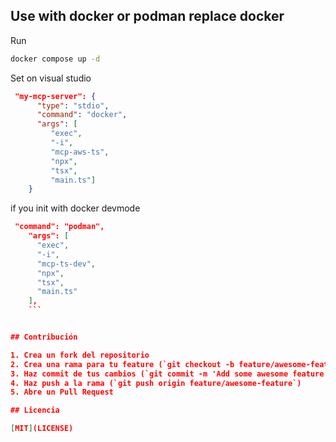## Use with docker or podman replace docker
Run 
```bash
docker compose up -d
```
Set on visual studio
```json
 "my-mcp-server": {
      "type": "stdio",
      "command": "docker",
      "args": [
         "exec", 
         "-i", 
         "mcp-aws-ts",
         "npx",
         "tsx",
         "main.ts"]
    }
```

if you init with docker devmode 
```json
 "command": "podman",
    "args": [
      "exec",
      "-i",
      "mcp-ts-dev",
      "npx",
      "tsx",
      "main.ts"
    ],
    ```


## Contribución

1. Crea un fork del repositorio
2. Crea una rama para tu feature (`git checkout -b feature/awesome-feature`)
3. Haz commit de tus cambios (`git commit -m 'Add some awesome feature'`)
4. Haz push a la rama (`git push origin feature/awesome-feature`)
5. Abre un Pull Request

## Licencia

[MIT](LICENSE)
